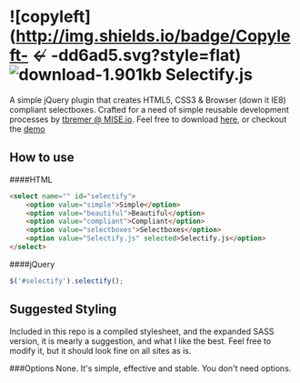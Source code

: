 ![copyleft](http://img.shields.io/badge/Copyleft- &#8602; -dd6ad5.svg?style=flat) ![download-1.901kb](http://img.shields.io/badge/Download-1.901kb-136ad5.svg?style=flat)
Selectify.js
============
A simple jQuery plugin that creates HTML5, CSS3 & Browser (down it IE8) compliant selectboxes. Crafted for a need of simple reusable development processes by [tbremer @ MISE.io](//mise.io). Feel free to download [here](https://github.com/tbremer/selectify.js/archive/master.zip), or checkout the [demo](//mise.io/selectify.js)

How to use
-----------
####HTML
```html
<select name="" id="selectify">
    <option value="simple">Simple</option>
    <option value="beautiful">Beautiful</option>
    <option value="compliant">Compliant</option>
    <option value="selectboxes">Selectboxes</option>
    <option value="Selectify.js" selected>Selectify.js</option>
</select>
```

####jQuery
```javascript
$('#selectify').selectify();
```

Suggested Styling
-----------
Included in this repo is a compiled stylesheet, and the expanded SASS version, it is mearly a suggestion, and what I like the best. Feel free to modify it, but it should look fine on all sites as is.

###Options
None. It's simple, effective and stable. You don't need options.
